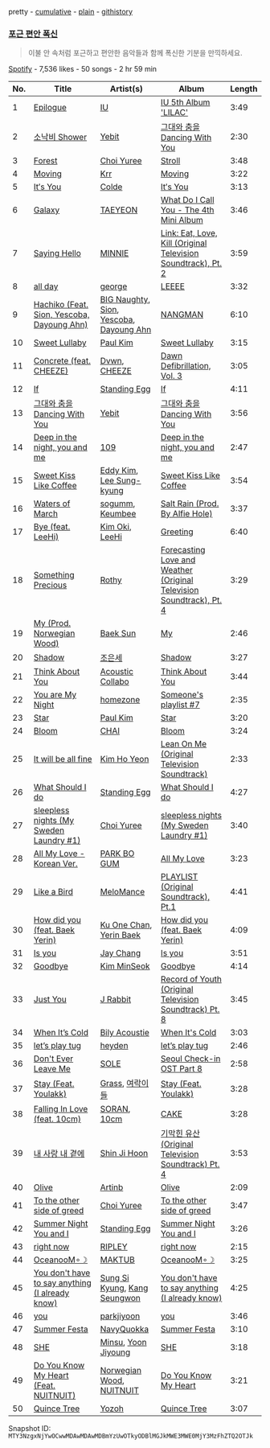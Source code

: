 pretty - [cumulative](/playlists/cumulative/37i9dQZF1DWSvk1AxYsbvo.md) - [plain](/playlists/plain/37i9dQZF1DWSvk1AxYsbvo) - [githistory](https://github.githistory.xyz/mackorone/spotify-playlist-archive/blob/main/playlists/plain/37i9dQZF1DWSvk1AxYsbvo)

### [포근 편안 폭신](https://open.spotify.com/playlist/37i9dQZF1DWSvk1AxYsbvo)

> 이불 안 속처럼 포근하고 편안한 음악들과 함께 폭신한 기분을 만끽하세요.

[Spotify](https://open.spotify.com/user/spotify) - 7,536 likes - 50 songs - 2 hr 59 min

| No. | Title | Artist(s) | Album | Length |
|---|---|---|---|---|
| 1 | [Epilogue](https://open.spotify.com/track/6rcwrRWKyjaFyUL8b8GlIJ) | [IU](https://open.spotify.com/artist/3HqSLMAZ3g3d5poNaI7GOU) | [IU 5th Album 'LILAC'](https://open.spotify.com/album/01dPJcwyht77brL4JQiR8R) | 3:49 |
| 2 | [소낙비 Shower](https://open.spotify.com/track/1AOTFHFtluLFWL5WreWLZd) | [Yebit](https://open.spotify.com/artist/7zdCvtTQdMCj37CuQxkyQf) | [그대와 춤을 Dancing With You](https://open.spotify.com/album/6W2egczeuLFSymhQYu0m0R) | 2:30 |
| 3 | [Forest](https://open.spotify.com/track/33xRp6ZX1DKraRFHR9ZDck) | [Choi Yuree](https://open.spotify.com/artist/6qvVoPGEqNCyYSjYCgfV1v) | [Stroll](https://open.spotify.com/album/2zTRBl0d9LGCNwuwlf63Wx) | 3:48 |
| 4 | [Moving](https://open.spotify.com/track/4jzNb4SziJCRL7K7dVimn7) | [Krr](https://open.spotify.com/artist/2wCEpu2tMAildqH0BrJNT7) | [Moving](https://open.spotify.com/album/0T2md2tJWwA35Wl2EFHbiH) | 3:22 |
| 5 | [It′s You](https://open.spotify.com/track/23PyDwW8pLgDsjpyFdjYgj) | [Colde](https://open.spotify.com/artist/3VQDqjQ4wJyw8PzpGdlZpB) | [It′s You](https://open.spotify.com/album/5wPEtP41dY7dqF3GcLBlfC) | 3:13 |
| 6 | [Galaxy](https://open.spotify.com/track/41O17Xo25mbbvay3AOHC8C) | [TAEYEON](https://open.spotify.com/artist/3qNVuliS40BLgXGxhdBdqu) | [What Do I Call You \- The 4th Mini Album](https://open.spotify.com/album/70XJeDlFe1LmZo1lyFKyq3) | 3:46 |
| 7 | [Saying Hello](https://open.spotify.com/track/0iLX5STkl07zjT4sO8dadX) | [MINNIE](https://open.spotify.com/artist/2pHkxVNynHBwQHhGaoBIXX) | [Link: Eat, Love, Kill \(Original Television Soundtrack\), Pt\. 2](https://open.spotify.com/album/6lkiYHR4LUv13f0yuXSf2D) | 3:59 |
| 8 | [all day](https://open.spotify.com/track/5yOTx1AhzdCpOLUHqdCpAW) | [george](https://open.spotify.com/artist/2pRZp2WxvnWWiSPcSSYkNV) | [LEEEE](https://open.spotify.com/album/3WeWXeKbF9dj2qZOSBoh1f) | 3:32 |
| 9 | [Hachiko \(Feat\. Sion, Yescoba, Dayoung Ahn\)](https://open.spotify.com/track/4MrCH9VqTyEKmeXQ7m6Geh) | [BIG Naughty](https://open.spotify.com/artist/7cEaNXXTHx3LokbjUUyHal), [Sion](https://open.spotify.com/artist/2dEBKqLtvdFTnPcwpWEw0r), [Yescoba](https://open.spotify.com/artist/5FifK2T7KEKatsWO6WxkS6), [Dayoung Ahn](https://open.spotify.com/artist/1NkurDnX4s44yi7n57Mooz) | [NANGMAN](https://open.spotify.com/album/2hBJR1SQ4cGDjGTCY6eV8m) | 6:10 |
| 10 | [Sweet Lullaby](https://open.spotify.com/track/1NHf1Nuumrgje7lmuM2QVY) | [Paul Kim](https://open.spotify.com/artist/4qRXrzUmdy3p33lgvJEzdv) | [Sweet Lullaby](https://open.spotify.com/album/65RzyhETVL6M4MmdMRcM5X) | 3:15 |
| 11 | [Concrete \(feat\. CHEEZE\)](https://open.spotify.com/track/1lQGsABYCrdPuzzdrgkeoS) | [Dvwn](https://open.spotify.com/artist/6WWUJGBY4ETAE22tRmgJ8b), [CHEEZE](https://open.spotify.com/artist/6NdzNrBP8Jbhzp6h7yojht) | [Dawn Defibrillation, Vol\. 3](https://open.spotify.com/album/2xcQMwlQVpYtz52pzpLEJI) | 3:05 |
| 12 | [If](https://open.spotify.com/track/3go56fUuNPhwvZifMuTnpJ) | [Standing Egg](https://open.spotify.com/artist/6a3Mfrn2XBR1DfPg1QGa1d) | [If](https://open.spotify.com/album/5M7zOeOjBLJDQaSkDotiH5) | 4:11 |
| 13 | [그대와 춤을 Dancing With You](https://open.spotify.com/track/3EVhjxPooIaS3AzpIejqVz) | [Yebit](https://open.spotify.com/artist/7zdCvtTQdMCj37CuQxkyQf) | [그대와 춤을 Dancing With You](https://open.spotify.com/album/6W2egczeuLFSymhQYu0m0R) | 3:56 |
| 14 | [Deep in the night, you and me](https://open.spotify.com/track/0ytGKS7VQwOeviYgqjwgUY) | [109](https://open.spotify.com/artist/1M2Yug6EvJTlraF6ewM9Oh) | [Deep in the night, you and me](https://open.spotify.com/album/2HmxJAWEQLr6g2IIZ8DnXQ) | 2:47 |
| 15 | [Sweet Kiss Like Coffee](https://open.spotify.com/track/2M0c6RddlHFOHPKwxfqMlW) | [Eddy Kim](https://open.spotify.com/artist/1sVSMPPNMMSZ7cQNfbvMOe), [Lee Sung\-kyung](https://open.spotify.com/artist/71GtNPltMLFyPOXCfZf0TF) | [Sweet Kiss Like Coffee](https://open.spotify.com/album/2UShff7ibk9SW5BuaMsXE5) | 3:54 |
| 16 | [Waters of March](https://open.spotify.com/track/6ZAdaChu9ukRHdWARdTWIS) | [sogumm](https://open.spotify.com/artist/50x9jHrP6wy9fo3jK5pNqS), [Keumbee](https://open.spotify.com/artist/1NwyafFmvijU7E9b1PjgQm) | [Salt Rain \(Prod\. By Alfie Hole\)](https://open.spotify.com/album/2PQIXQNasV6iN55iAMNccn) | 3:37 |
| 17 | [Bye \(feat\. LeeHi\)](https://open.spotify.com/track/4DnMtsF3UfkGys5DwjU3BH) | [Kim Oki](https://open.spotify.com/artist/1Z8Khxem5wcnSoH3WpwMbF), [LeeHi](https://open.spotify.com/artist/7cVZApDoQZpS447nHTsNqu) | [Greeting](https://open.spotify.com/album/3nsi8ersP7BvMbA7Qrh5m6) | 6:40 |
| 18 | [Something Precious](https://open.spotify.com/track/7yoqiaAawHktS5Gao5rzLO) | [Rothy](https://open.spotify.com/artist/0jUn8CXobOt0IixyR72una) | [Forecasting Love and Weather \(Original Television Soundtrack\), Pt\. 4](https://open.spotify.com/album/5wEeXyJVwgTvVis9XPOs7Q) | 3:29 |
| 19 | [My \(Prod\. Norwegian Wood\)](https://open.spotify.com/track/6qIXTn914YMxHWvHNm14Nh) | [Baek Sun](https://open.spotify.com/artist/3OyQSzRpBjTj8LIkbkjU8O) | [My](https://open.spotify.com/album/6lxViYPgD2UjJ1nhgXz9kw) | 2:46 |
| 20 | [Shadow](https://open.spotify.com/track/4eiB70BZrnHWf1YehBPjGg) | [조은세](https://open.spotify.com/artist/3uUEE8V8efV6AAD3F5oZtj) | [Shadow](https://open.spotify.com/album/3ilZqI8FLVaCnKtdjNB24q) | 3:27 |
| 21 | [Think About You](https://open.spotify.com/track/0cjBJptR0O4Y0ESQoXXzFH) | [Acoustic Collabo](https://open.spotify.com/artist/0rMd7FdvwwxKrFEsQ1hC7G) | [Think About You](https://open.spotify.com/album/2NunoRHmbtwi6dJ98e0qAp) | 3:44 |
| 22 | [You are My Night](https://open.spotify.com/track/3PJBhDdXm8Ew3zAx6zmWnZ) | [homezone](https://open.spotify.com/artist/31hDouD40df6TsqnZZpNAK) | [Someone's playlist \#7](https://open.spotify.com/album/0Su2ElnouXgBIHYvbDr7em) | 2:35 |
| 23 | [Star](https://open.spotify.com/track/7GGTWjlLnoDIm9DMY9I9cI) | [Paul Kim](https://open.spotify.com/artist/4qRXrzUmdy3p33lgvJEzdv) | [Star](https://open.spotify.com/album/2ZEpVzbFGcMGBXuYRdYVE7) | 3:20 |
| 24 | [Bloom](https://open.spotify.com/track/7IElhPx2i4MjnVgzOZVqrB) | [CHAI](https://open.spotify.com/artist/0zNxCxEjUGAsb6ygZd27fC) | [Bloom](https://open.spotify.com/album/1IXM5QxiYDAd4BwCUxOg95) | 3:24 |
| 25 | [It will be all fine](https://open.spotify.com/track/7xzN0ZWjfkLCagoEeQWLri) | [Kim Ho Yeon](https://open.spotify.com/artist/4bE7weEOII2Pjnf9wnbXT1) | [Lean On Me \(Original Television Soundtrack\)](https://open.spotify.com/album/5wTDnPeT17KsAzFiDwhQuR) | 2:33 |
| 26 | [What Should I do](https://open.spotify.com/track/4ARhTCA10vYH49DceecURl) | [Standing Egg](https://open.spotify.com/artist/6a3Mfrn2XBR1DfPg1QGa1d) | [What Should I do](https://open.spotify.com/album/4uJHtqDoEdNtRYxCmLMURt) | 4:27 |
| 27 | [sleepless nights \(My Sweden Laundry \#1\)](https://open.spotify.com/track/4gOx9XctmKHQ42ytfKNbiC) | [Choi Yuree](https://open.spotify.com/artist/6qvVoPGEqNCyYSjYCgfV1v) | [sleepless nights \(My Sweden Laundry \#1\)](https://open.spotify.com/album/4U33ucPMfJMmaMo0SA6kqd) | 3:40 |
| 28 | [All My Love \- Korean Ver.](https://open.spotify.com/track/7tBopxC7AwomZnU7KuKF9u) | [PARK BO GUM](https://open.spotify.com/artist/3wkl0GrYTJjWoTmGAJRosv) | [All My Love](https://open.spotify.com/album/0i4ymIcTfqV6virrQYNAat) | 3:23 |
| 29 | [Like a Bird](https://open.spotify.com/track/7qNGHALgM8RPLQDGVt6rok) | [MeloMance](https://open.spotify.com/artist/6k4r73Wq8nhkCDoUsECL1e) | [PLAYLIST \(Original Soundtrack\), Pt.1](https://open.spotify.com/album/1jXIHAXoA7oz18tsTh4jw4) | 4:41 |
| 30 | [How did you \(feat\. Baek Yerin\)](https://open.spotify.com/track/2mVb3RIBLffHQsauvkHBuf) | [Ku One Chan](https://open.spotify.com/artist/6ClAFFqc8VEOKSGTrvy8V5), [Yerin Baek](https://open.spotify.com/artist/6dhfy4ByARPJdPtMyrUYJK) | [How did you \(feat\. Baek Yerin\)](https://open.spotify.com/album/1QAenbdPhvPmioXem29cTV) | 4:09 |
| 31 | [Is you](https://open.spotify.com/track/3psUv10FonfFanuBDiM4lb) | [Jay Chang](https://open.spotify.com/artist/7H2xroGGrPmbmHtwBOZyLT) | [Is you](https://open.spotify.com/album/6KAKOjRxl9jV0mwLaNEYpk) | 3:51 |
| 32 | [Goodbye](https://open.spotify.com/track/01xHwwkwASfIfuO7tzCwli) | [Kim MinSeok](https://open.spotify.com/artist/3CHn74oCO6xiThDGQcDMeA) | [Goodbye](https://open.spotify.com/album/2fIKo8rgZyUXBQswQdeHcK) | 4:14 |
| 33 | [Just You](https://open.spotify.com/track/0tZikH1DN7ozvJbObBbBu9) | [J Rabbit](https://open.spotify.com/artist/4Imsd61cGosmAFBaMLtl4G) | [Record of Youth \(Original Television Soundtrack\) Pt\. 8](https://open.spotify.com/album/447N7ppCfmPhtj9vULuQpt) | 3:45 |
| 34 | [When It’s Cold](https://open.spotify.com/track/1d4rYg3JcSOSnVYa2IPDSr) | [Bily Acoustie](https://open.spotify.com/artist/5r7uTezbOPCO32i7RljvaA) | [When It's Cold](https://open.spotify.com/album/0yd7TX2398Ii7AiZAMp2ey) | 3:03 |
| 35 | [let’s play tug](https://open.spotify.com/track/2D4ePOWVxw7LVFY1NNAAca) | [heyden](https://open.spotify.com/artist/2ZIDhUnok7DtASQi5blDnE) | [let’s play tug](https://open.spotify.com/album/58dDHLjbbAYjwsKnxnTSuR) | 2:46 |
| 36 | [Don't Ever Leave Me](https://open.spotify.com/track/6uxdpSep0dmUqN5iv3XGAs) | [SOLE](https://open.spotify.com/artist/6naXFodImN2DwRmKCQHAUt) | [Seoul Check\-in OST Part 8](https://open.spotify.com/album/7l6dDeN2rIh2t4QHx2Trf5) | 2:58 |
| 37 | [Stay \(Feat\. Youlakk\)](https://open.spotify.com/track/1YYAvzoS8YUOL6w1zG4WON) | [Grass](https://open.spotify.com/artist/3IAV4UlkGi0MzK0rEijrHi), [여락이들](https://open.spotify.com/artist/2dhRTTYuLyLZUsexxAMwkU) | [Stay \(Feat\. Youlakk\)](https://open.spotify.com/album/5Htbkxi0DYn6ovXPOiRTdd) | 3:28 |
| 38 | [Falling In Love \(feat\. 10cm\)](https://open.spotify.com/track/5dPYuKs7KoMjR1DQU2mpOX) | [SORAN](https://open.spotify.com/artist/7eZGd0sv1TxpOwzyKc9P4R), [10cm](https://open.spotify.com/artist/6zn0ihyAApAYV51zpXxdEp) | [CAKE](https://open.spotify.com/album/1kh0R6MwB7zY10hWurPwX8) | 3:28 |
| 39 | [내 사랑 내 곁에](https://open.spotify.com/track/77odrU6Z94fsXryPiPf7P7) | [Shin Ji Hoon](https://open.spotify.com/artist/0RpcAXbMHCcEEurjyHvuyg) | [기막힌 유산 \(Original Television Soundtrack\) Pt\. 4](https://open.spotify.com/album/0gSEdT5M23E5utrxIofSBY) | 3:53 |
| 40 | [Olive](https://open.spotify.com/track/2sWmwFczvN8pglDFCNEdOv) | [Artinb](https://open.spotify.com/artist/5t7WiBzx4KeS4VZg9dZ6Kp) | [Olive](https://open.spotify.com/album/0lHVbBbazLwjjE3yYnJoDL) | 2:09 |
| 41 | [To the other side of greed](https://open.spotify.com/track/0DnSCHrXkoJgjvmZMtJiSz) | [Choi Yuree](https://open.spotify.com/artist/6qvVoPGEqNCyYSjYCgfV1v) | [To the other side of greed](https://open.spotify.com/album/3BIiz6Akrive4laESm0Eip) | 3:47 |
| 42 | [Summer Night You and I](https://open.spotify.com/track/1zCRu6ONQa4FCADwoZnHuI) | [Standing Egg](https://open.spotify.com/artist/6a3Mfrn2XBR1DfPg1QGa1d) | [Summer Night You and I](https://open.spotify.com/album/2vo3nvT5oqGlEHGbh1QvhO) | 3:26 |
| 43 | [right now](https://open.spotify.com/track/1nEHkqPpdcYimQBcksbpFe) | [RIPLEY](https://open.spotify.com/artist/226NgMhCe19mK7xFekn3TZ) | [right now](https://open.spotify.com/album/0outmoEBf1z970iFwCEPBs) | 2:15 |
| 44 | [OceanooM∘☽](https://open.spotify.com/track/6BlMjy03nLmO7s60Ql1Uc2) | [MAKTUB](https://open.spotify.com/artist/0frNU3rG4ltOP4GNBA1g4j) | [OceanooM∘☽](https://open.spotify.com/album/7DuHhV2JLZRN36IpeQ8Jcq) | 3:25 |
| 45 | [You don't have to say anything \(I already know\)](https://open.spotify.com/track/1uJbJ78IbBgmntxPk5bptX) | [Sung Si Kyung](https://open.spotify.com/artist/7jFUYMpMUBDL4JQtMZ5ilc), [Kang Seungwon](https://open.spotify.com/artist/48DsjCcpYJQWi5fulzyuBm) | [You don't have to say anything \(I already know\)](https://open.spotify.com/album/6EloN2Ba66hvq5yLrueBrC) | 4:25 |
| 46 | [you](https://open.spotify.com/track/2Lv4ICVjaLlBkSV63oktFV) | [parkjiyoon](https://open.spotify.com/artist/2NVYd7nCno3gh2Bz9pWtfi) | [you](https://open.spotify.com/album/4BJAHipUlFcQ1YXvYoWf0x) | 3:46 |
| 47 | [Summer Festa](https://open.spotify.com/track/48FmyTNts7wIojfB3NxDfR) | [NavyQuokka](https://open.spotify.com/artist/0NboRG7IHfknCcdBSdIrxW) | [Summer Festa](https://open.spotify.com/album/014u0JnJJYVQCpxVSQ9awM) | 3:10 |
| 48 | [SHE](https://open.spotify.com/track/36ty55F3OvW2lXtzTqLXQH) | [Minsu](https://open.spotify.com/artist/1o13ZguNtAOcOe1k0chkta), [Yoon Jiyoung](https://open.spotify.com/artist/5SkCZXyRQxw5ZLWAH5r4UJ) | [SHE](https://open.spotify.com/album/6mMVN3CgIq54BGZPgjU9IQ) | 3:18 |
| 49 | [Do You Know My Heart \(Feat\. NUITNUIT\)](https://open.spotify.com/track/5NmIcpSaKgwkmezmI8LQDC) | [Norwegian Wood](https://open.spotify.com/artist/2Uvrls9HlspsRUtW6mp4Q3), [NUITNUIT](https://open.spotify.com/artist/7magwQRiJcYtu4rix7MlqM) | [Do You Know My Heart](https://open.spotify.com/album/5BZA1HF4gHVHejvemSXfYD) | 3:21 |
| 50 | [Quince Tree](https://open.spotify.com/track/3GRm8zn22TL98gEZTweXRu) | [Yozoh](https://open.spotify.com/artist/2Y6RMrspOMXAYSD4U57qS7) | [Quince Tree](https://open.spotify.com/album/24fa0DG8OcGW2U9A0V2vbF) | 3:07 |

Snapshot ID: `MTY3NzgxNjYwOCwwMDAwMDAwMDBmYzUwOTkyODBlMGJkMWE3MWE0MjY3MzFhZTQ2OTJk`
